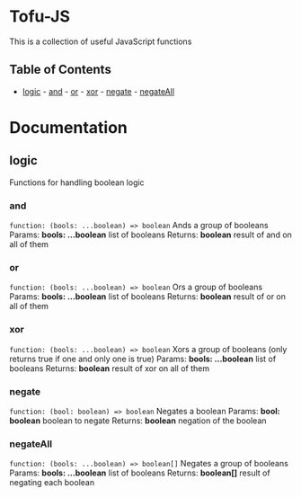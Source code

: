 # Tofu-JS

This is a collection of useful JavaScript functions

## Table of Contents
 - [logic](#logic)   - [and](#and)   - [or](#or)   - [xor](#xor)   - [negate](#negate)   - [negateAll](#negateAll)

# Documentation

## logic


Functions for handling boolean logic

### and

`function: (bools: ...boolean) => boolean`
Ands a group of booleans
Params: 
	**bools: ...boolean** list of booleans
Returns: 
	**boolean** result of and on all of them

### or

`function: (bools: ...boolean) => boolean`
Ors a group of booleans
Params: 
	**bools: ...boolean** list of booleans
Returns: 
	**boolean** result of or on all of them

### xor

`function: (bools: ...boolean) => boolean`
Xors a group of booleans (only returns true if one and only one is true)
Params: 
	**bools: ...boolean** list of booleans
Returns: 
	**boolean** result of xor on all of them

### negate

`function: (bool: boolean) => boolean`
Negates a boolean
Params: 
	**bool: boolean** boolean to negate
Returns: 
	**boolean** negation of the boolean

### negateAll

`function: (bools: ...boolean) => boolean[]`
Negates a group of booleans
Params: 
	**bools: ...boolean** list of booleans
Returns: 
	**boolean[]** result of negating each boolean

